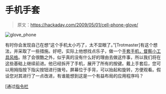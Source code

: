 # 手机手套

> 原文：<https://hackaday.com/2009/05/01/cell-phone-glove/>

![glove_phone](img/488d497c9725e38815c2b4a542ec44e8.png "glove_phone")

有时你会发现自己在想“这个手机太小巧了，太不显眼了。”[Trotmaster]有这个想法，并采取了一些措施。好吧，实际上他想找点乐子，做一个[手套手机，督察小工具风格](http://trotmaster.blogspot.com/search/label/glove)。除了会很酷之外，似乎真的没有什么好的理由去做这件事，所以我们将在这些基础上继续前进。他已经拆开了手机，展开了所有的按键。戴上手套后，您可以用拇指按下指尖按钮进行拨号。屏幕位于手背，可以抬起和旋转，方便观看。假设您对其进行了一点改进，有谁能想到这是一个有益布局的应用程序吗？

[通过[指令栏](http://www.instructables.com/id/Glone-the-glove-phone/)
